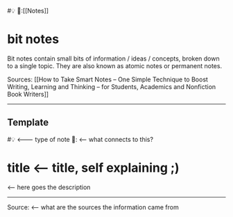 #💡
🔗:[[Notes]] 

# bit notes
Bit notes contain small bits of information / ideas / concepts, broken down to a single topic.
They are also known as atomic notes or permanent notes.

Sources:
[[How to Take Smart Notes – One Simple Technique to Boost Writing, Learning and Thinking – for Students, Academics and Nonfiction Book Writers]]

---
## Template

#💡  <--- type of note
🔗: <-- what connects to this?

# title <-- title, self explaining ;)
<-- here goes the description

--- 
Source: <-- what are the sources the information came from